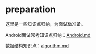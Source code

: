 # preparation
这里是一些知识点归纳，为面试做准备。

Android面试常考知识点归纳：[Android.md](/android.md)

数据结构知识点：[algorithm.md](/algorithm.md)
